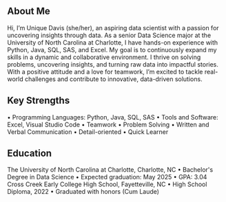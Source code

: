 <!--Section 1: Introduce your self-->
## About Me
Hi, I’m Unique Davis (she/her), an aspiring data scientist with a passion for uncovering insights through data. As a senior Data Science major at the University of North Carolina at Charlotte, I have hands-on experience with Python, Java, SQL, SAS, and Excel. My goal is to continuously expand my skills in a dynamic and collaborative environment. I thrive on solving problems, uncovering insights, and turning raw data into impactful stories. With a positive attitude and a love for teamwork, I’m excited to tackle real-world challenges and contribute to innovative, data-driven solutions.


## Key Strengths
• Programming Languages: Python, Java, SQL, SAS
• Tools and Software: Excel, Visual Studio Code
• Teamwork
• Problem Solving
• Written and Verbal Communication
• Detail-oriented
• Quick Learner

## Education
The University of North Carolina at Charlotte, Charlotte, NC
• Bachelor's Degree in Data Science
• Expected graduation: May 2025
• GPA: 3.04
Cross Creek Early College High School, Fayetteville, NC
• High School Diploma, 2022
• Graduated with honors (Cum Laude)


